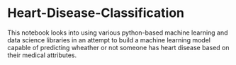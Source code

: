 # Heart-Disease-Classification
This notebook looks into using various python-based machine learning and data science libraries in an attempt to build a machine learning model capable of predicting wheather or not someone has heart disease based on their medical attributes.
